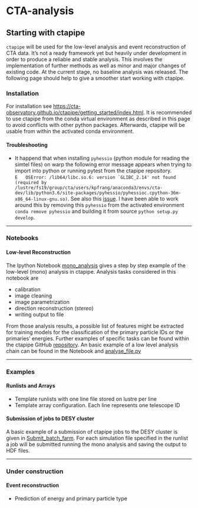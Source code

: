 # CTA-analysis

## Starting with ctapipe

`ctapipe` will be used for the low-level analysis and event reconstruction of CTA data. It’s not a ready framework yet but heavily under development in order to produce a reliable and stable analysis. This involves the implementation of further methods as well as minor and major changes of existing code. At the current stage, no baseline analysis was released.
The following page should help to give a smoother start working with ctapipe.

### Installation

For installation see https://cta-observatory.github.io/ctapipe/getting_started/index.html. It is recommended to use ctapipe from the conda virtual environment as described in this page to avoid conflicts with other python packages. Afterwards, ctapipe will be usable from within the activated conda environment.

#### Troubleshooting

- It happend that when installing `pyhessio` (python module for reading the simtel files) on warp the following error message appears when trying to import into python or running pytest from the ctapipe repository.  
```E   OSError: /lib64/libc.so.6: version `GLIBC_2.14' not found (required by /lustre/fs19/group/cta/users/kpfrang/anaconda3/envs/cta-dev/lib/python3.6/site-packages/pyhessio/pyhessioc.cpython-36m-x86_64-linux-gnu.so)```. 
See also this [issue](https://github.com/cta-observatory/pyhessio/issues/65). I have been able to work around this by removing this `pyhessio` from the activated environment `conda remove pyhessio` and building it from source `python setup.py develop`.
___

### Notebooks

#### Low-level Reconstruction

The Ipython Notebook [mono_analysis](Notebooks/mono_analysis.ipynb) gives a step by step example of the low-level (mono) analysis in ctapipe. Analysis tasks considered in this notebook are
- calibration
- image cleaning
- image parametrization
- direction reconstruction (*stereo*)
- writing output to file

From those analysis results, a possible list of features might be extracted for training models for the classification of the primary particle IDs or the primaries’ energies. Further examples of specific tasks can be found within the ctapipe GitHub [repository](https://github.com/cta-observatory/ctapipe/tree/master/examples). An basic example of a low level analysis chain can be found in the Notebook and [analyse_file.py](Examples/Submit_batch_farm/analyse_file.py)

***

### Examples

#### Runlists and Arrays
- Template runlists with one line file stored on lustre per line
- Template array configuration. Each line represents one telescope ID

#### Submission of jobs to DESY cluster
A basic example of a submission of ctapipe jobs to the DESY cluster is given in [Submit_batch_farm](Examples/Submit_batch_farm). For each simulation file specified in the runlist a job will be submitted running the mono analysis and saving the output to HDF files.


***

### Under construction

#### Event reconstruction
- Prediction of energy and primary particle type